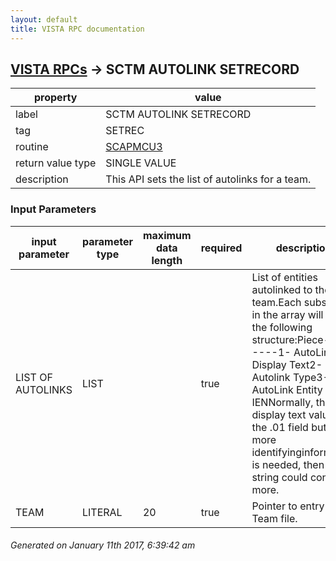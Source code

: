 ```yaml
---
layout: default
title: VISTA RPC documentation
---
```




## [VISTA RPCs](TableOfContent.md) &#8594; SCTM AUTOLINK SETRECORD 

 property | value 
--- | --- 
 label | SCTM AUTOLINK SETRECORD
 tag | SETREC
 routine | [SCAPMCU3](http://code.osehra.org/dox/Routine_SCAPMCU3_source.html)
 return value type | SINGLE VALUE
 description | This API sets the list of autolinks for a team.

### Input Parameters

| input parameter | parameter type | maximum data length | required | description | 
| --- | --- | --- | --- | --- | 
| LIST OF AUTOLINKS | LIST |  | true | List of entities autolinked to the team.Each subscript in the array will have the following structure:Piece--------1- AutoLink Display Text2- Autolink Type3- AutoLink Entity IENNormally, the display text value is the .01 field but when more identifyinginformation is needed, then this string could contain more. | 
| TEAM | LITERAL | 20 | true | Pointer to entry in Team file. | 




 ###### Generated on January 11th 2017, 6:39:42 am